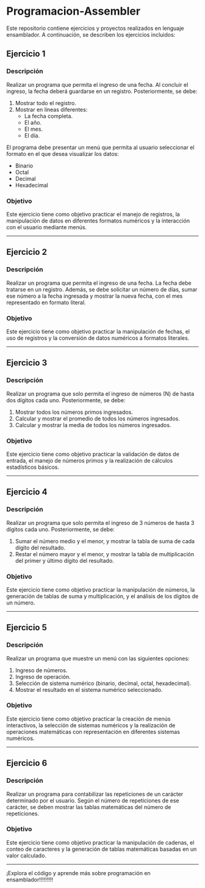 # Programacion-Assembler

Este repositorio contiene ejercicios y proyectos realizados en lenguaje ensamblador. A continuación, se describen los ejercicios incluidos:

## Ejercicio 1

### Descripción
Realizar un programa que permita el ingreso de una fecha. Al concluir el ingreso, la fecha deberá guardarse en un registro. Posteriormente, se debe:

1. Mostrar todo el registro.
2. Mostrar en líneas diferentes:
   - La fecha completa.
   - El año.
   - El mes.
   - El día.

El programa debe presentar un menú que permita al usuario seleccionar el formato en el que desea visualizar los datos:
- Binario
- Octal
- Decimal
- Hexadecimal

### Objetivo
Este ejercicio tiene como objetivo practicar el manejo de registros, la manipulación de datos en diferentes formatos numéricos y la interacción con el usuario mediante menús.

---

## Ejercicio 2

### Descripción
Realizar un programa que permita el ingreso de una fecha. La fecha debe tratarse en un registro. Además, se debe solicitar un número de días, sumar ese número a la fecha ingresada y mostrar la nueva fecha, con el mes representado en formato literal.

### Objetivo
Este ejercicio tiene como objetivo practicar la manipulación de fechas, el uso de registros y la conversión de datos numéricos a formatos literales.

---

## Ejercicio 3

### Descripción
Realizar un programa que solo permita el ingreso de números (N) de hasta dos dígitos cada uno. Posteriormente, se debe:

1. Mostrar todos los números primos ingresados.
2. Calcular y mostrar el promedio de todos los números ingresados.
3. Calcular y mostrar la media de todos los números ingresados.

### Objetivo
Este ejercicio tiene como objetivo practicar la validación de datos de entrada, el manejo de números primos y la realización de cálculos estadísticos básicos.

---

## Ejercicio 4

### Descripción
Realizar un programa que solo permita el ingreso de 3 números de hasta 3 dígitos cada uno. Posteriormente, se debe:

1. Sumar el número medio y el menor, y mostrar la tabla de suma de cada dígito del resultado.
2. Restar el número mayor y el menor, y mostrar la tabla de multiplicación del primer y último dígito del resultado.

### Objetivo
Este ejercicio tiene como objetivo practicar la manipulación de números, la generación de tablas de suma y multiplicación, y el análisis de los dígitos de un número.

---

## Ejercicio 5

### Descripción
Realizar un programa que muestre un menú con las siguientes opciones:

1. Ingreso de números.
2. Ingreso de operación.
3. Selección de sistema numérico (binario, decimal, octal, hexadecimal).
4. Mostrar el resultado en el sistema numérico seleccionado.

### Objetivo
Este ejercicio tiene como objetivo practicar la creación de menús interactivos, la selección de sistemas numéricos y la realización de operaciones matemáticas con representación en diferentes sistemas numéricos.

---

## Ejercicio 6

### Descripción
Realizar un programa para contabilizar las repeticiones de un carácter determinado por el usuario. Según el número de repeticiones de ese carácter, se deben mostrar las tablas matemáticas del número de repeticiones.

### Objetivo
Este ejercicio tiene como objetivo practicar la manipulación de cadenas, el conteo de caracteres y la generación de tablas matemáticas basadas en un valor calculado.

---

¡Explora el código y aprende más sobre programación en ensamblador!!!!!!!!!